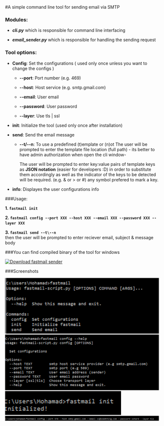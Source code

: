 #A simple command line tool for sending email via SMTP

### Modules:

  *  **_cli.py_**  which is responsible for command line interfacing
  
  *  **_email_sender.py_** which is responsible for handling the sending request
 
 
### Tool options:
  * **Config**: Set the configurations ( used only once unless you want to change the configs )
    * **--port**: Port number (e.g. 469)

    * **--host**: Host service (e.g. smtp.gmail.com)

    * **--email**: User email

    * **--password**: User password

    * **--layer**: Use tls | ssl 
  
  * **init**: Initialize the tool (used only once after installation)
  
  * **send**: Send the email message
    * **--t/--n**: To use a predefined (t)emplate or (n)ot
        The user will be prompted to enter the template file location (full path) - its better to have admin authorization
        when open the cli window-
        
        The user will be prompted to enter key:value pairs of template keys as __JSON notation__ (easier for developers :D) in order to             substitute them accordingly
        as well as the indicator of the keys to  be detected will be required. (e.g. & or > or #) any symbol prefered to 
        mark a key.
  * **info**: Displayes the user configurations info
  
 
 
###Usage:
  
  **1. ```fastmail init```**
  
  **2. ```fastmail config --port XXX --host XXX --email XXX --password XXX --layer XXX```**
  
  **3. ```fastmail send --t\--n```**    
  then the user will be prompted to enter reciever email, subject & message body
  
  

###You can find compiled binary of the tool for windows

  <a href="https://sourceforge.net/projects/fastmail-sender/files/latest/download" rel="nofollow"><img alt="Download fastmail sender" src="https://a.fsdn.com/con/app/sf-download-button"></a>

###Screenshots

![image1](images/1.png)
![image2](images/2.png)
![image3](images/3.png)
![image4](images/4.png)
